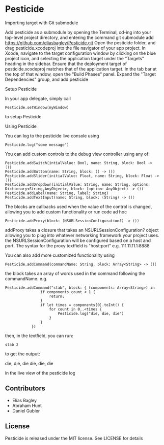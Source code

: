 Pesticide
================

Importing target with Git submodule

Add pesticide as a submodule by opening the Terminal, cd-ing into your top-level project directory, and entering the command git submodule add https://github.com/eliasbagley/Pesticide.git
Open the pesticide folder, and drag pesticide.xcodeproj into the file navigator of your app project.
In Xcode, navigate to the target configuration window by clicking on the blue project icon, and selecting the application target under the "Targets" heading in the sidebar.
Ensure that the deployment target of pesticide.xcodeproj matches that of the application target.
In the tab bar at the top of that window, open the "Build Phases" panel.
Expand the "Target Dependencies" group, and add pesticide

Setup Pesticide

In your app delegate, simply call
```
Pesticide.setWindow(myWindow)
```
to setup Pesticide

Using Pesticide

You can log to the pesticide live console using
```
Pesticide.log("some message")
```

You can add custom controls to the debug view controller using any of:

```
Pesticide.addSwitch(intialValue: Bool, name: String, block: Bool -> ())
Pesticide.addButton(name: String, block: () -> ())
Pesticide.addSlider(initialValue: Float, name: String, block: Float -> ())
Pesticide.addDropdown(initialValue: String, name: String, options: Dictionary<String,AnyObject>, block: (option: AnyObject) -> ())
Pesticide.addLabel(name: String, label: String)
Pesticide.addTextInput(name: String, block: (String) -> ())
```

The blocks are callbacks used when the value of the control is changed, allowing you to add custom functionality or run code ad hoc

```
Pesticide.addProxy(block: (NSURLSessionConfiguration?) -> ())
```
addProxy takes a closure that takes an NSURLSessionConfiguration? object allowing you to plug into whatever networking framework your project uses.
the NSURLSessionConfiguration will be configured based on a host and port. The syntax for the proxy textfield is "host:port"
e.g.
111.11.11.1:8888

You can also add more customized functionality using
```
Pesticide.addCommand(commandName: String, block: Array<String> -> ())
```
the block takes an array of words used in the command following the commandName. e.g.
```
Pesticide.addCommand("stab", block: { (components: Array<String>) in
                if components.count < 1 {
                    return;
                }
                if let times = components[0].toInt() {
                    for count in 0..<times {
                        Pesticide.log("die, die, die")
                    }
                }
            })
```
then, in the textfield, you can run:
```
stab 2
```
to get the output:

die, die, die
die, die, die

in the live view of the pesticide log

## Contributors
- Elias Bagley
- Abraham Hunt
- Daniel Gubler

## License

Pesticide is released under the MIT license. See LICENSE for details
